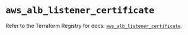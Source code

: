 # `aws_alb_listener_certificate`

Refer to the Terraform Registry for docs: [`aws_alb_listener_certificate`](https://registry.terraform.io/providers/hashicorp/aws/5.68.0/docs/resources/alb_listener_certificate).
